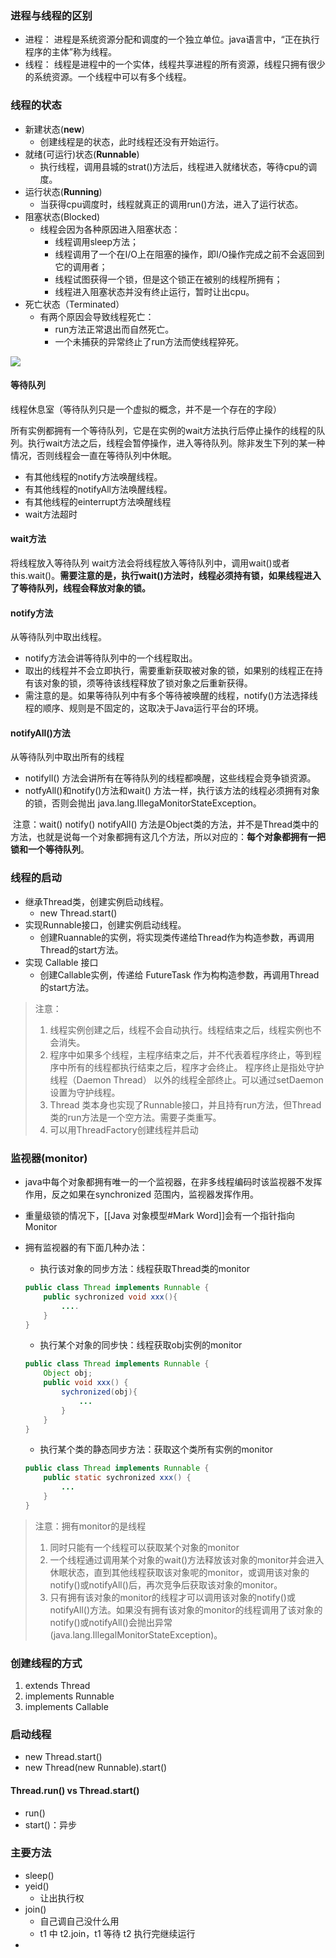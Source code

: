 ### 进程与线程的区别

- 进程： 进程是系统资源分配和调度的一个独立单位。java语言中，“正在执行程序的主体”称为线程。
- 线程： 线程是进程中的一个实体，线程共享进程的所有资源，线程只拥有很少的系统资源。一个线程中可以有多个线程。 

### 线程的状态

- 新建状态(**new**)
	- 创建线程是的状态，此时线程还没有开始运行。
- 就绪(可运行)状态(**Runnable**)
	- 执行线程，调用县城的strat()方法后，线程进入就绪状态，等待cpu的调度。
- 运行状态(**Running**)
	- 当获得cpu调度时，线程就真正的调用run()方法，进入了运行状态。
- 阻塞状态(Blocked)
	- 线程会因为各种原因进入阻塞状态：
		- 线程调用sleep方法；
		- 线程调用了一个在I/O上在阻塞的操作，即I/O操作完成之前不会返回到它的调用者；
		- 线程试图获得一个锁，但是这个锁正在被别的线程所拥有；
		- 线程进入阻塞状态并没有终止运行，暂时让出cpu。
- 死亡状态（Terminated）
	- 有两个原因会导致线程死亡：
		- run方法正常退出而自然死亡。
		- 一个未捕获的异常终止了run方法而使线程猝死。
	
![](https://mynoteimage.oss-cn-beijing.aliyuncs.com/note/2022-04-17-101405_MqmF_1859679.jpg)

#### 等待队列 
线程休息室（等待队列只是一个虚拟的概念，并不是一个存在的字段）

所有实例都拥有一个等待队列，它是在实例的wait方法执行后停止操作的线程的队列。执行wait方法之后，线程会暂停操作，进入等待队列。除非发生下列的某一种情况，否则线程会一直在等待队列中休眠。

- 有其他线程的notify方法唤醒线程。
- 有其他线程的notifyAll方法唤醒线程。
- 有其他线程的einterrupt方法唤醒线程
- wait方法超时

#### wait方法 
将线程放入等待队列
wait方法会将线程放入等待队列中，调用wait()或者this.wait()。**需要注意的是，执行wait()方法时，线程必须持有锁，如果线程进入了等待队列，线程会释放对象的锁。**

#### notify方法 
从等待队列中取出线程。

- notify方法会讲等待队列中的一个线程取出。
- 取出的线程并不会立即执行，需要重新获取被对象的锁，如果别的线程正在持有该对象的锁，须等待该线程释放了锁对象之后重新获得。
- 需注意的是。如果等待队列中有多个等待被唤醒的线程，notify()方法选择线程的顺序、规则是不固定的，这取决于Java运行平台的环境。

#### notifyAll()方法 
从等待队列中取出所有的线程

- notifyll() 方法会讲所有在等待队列的线程都唤醒，这些线程会竞争锁资源。
- notfyAll()和notify()方法和wait() 方法一样，执行该方法的线程必须拥有对象的锁，否则会抛出 java.lang.IllegaMonitorStateException。

 注意：wait() notify() notifyAll() 方法是Object类的方法，并不是Thread类中的方法，也就是说每一个对象都拥有这几个方法，所以对应的：**每个对象都拥有一把锁和一个等待队列**。

### 线程的启动
- 继承Thread类，创建实例启动线程。
	- new Thread.start()
- 实现Runnable接口，创建实例启动线程。
	- 创建Ruannable的实例，将实现类传递给Thread作为构造参数，再调用Thread的start方法。
- 实现 Callable 接口
	- 创建Callable实例，传递给  FutureTask 作为构构造参数，再调用Thread的start方法。
	
>注意：
>1. 线程实例创建之后，线程不会自动执行。线程结束之后，线程实例也不会消失。
>2. 程序中如果多个线程，主程序结束之后，并不代表着程序终止，等到程序中所有的线程都执行结束之后，程序才会终止。
> 程序终止是指处守护线程（Daemon Thread） 以外的线程全部终止。可以通过setDaemon设置为守护线程。
> 3. Thread 类本身也实现了Runnable接口，并且持有run方法，但Thread类的run方法是一个空方法。需要子类重写。
> 4. 可以用ThreadFactory创建线程并启动

### 监视器(monitor)
- java中每个对象都拥有唯一的一个监视器，在非多线程编码时该监视器不发挥作用，反之如果在synchronized 范围内，监视器发挥作用。
- 重量级锁的情况下，[[Java 对象模型#Mark Word]]会有一个指针指向 Monitor
- 拥有监视器的有下面几种办法：
	- 执行该对象的同步方法：线程获取Thread类的monitor

	``` java
	public class Thread implements Runnable {
		public sychronized void xxx(){
			....
		}
	}
	```
	
	- 执行某个对象的同步快：线程获取obj实例的monitor

	``` java
	public class Thread implements Runnable {
		Object obj;
		public void xxx() {
			sychronized(obj){
				...
			}
		}
	}
	```

	- 执行某个类的静态同步方法：获取这个类所有实例的monitor

	``` java
	public class Thread implements Runnable {
		public static sychronized xxx() {
			...
		}
	}
	```

> 注意：拥有monitor的是线程
> 1. 同时只能有一个线程可以获取某个对象的monitor
> 2. 一个线程通过调用某个对象的wait()方法释放该对象的monitor并会进入休眠状态，直到其他线程获取该对象呢的monitor，或调用该对象的notify()或notifyAll()后，再次竞争后获取该对象的monitor。
> 3. 只有拥有该对象的monitor的线程才可以调用该对象的notify()或notifyAll()方法。如果没有拥有该对象的monitor的线程调用了该对象的notify()或notifyAll()会抛出异常(java.lang.IllegalMonitorStateException)。


### 创建线程的方式
1. extends Thread
2. implements Runnable
3. implements Callable

### 启动线程
- new Thread.start()
- new Thread(new Runnable).start()

#### Thread.run() vs Thread.start()
- run()
- start()：异步

### 主要方法
- sleep()
- yeid()
	- 让出执行权
- join()
	- 自己调自己没什么用
	- t1 中 t2.join，t1 等待 t2 执行完继续运行
- 